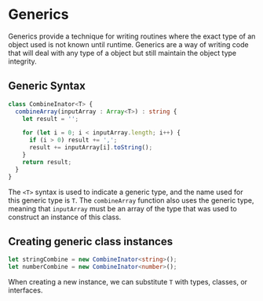# Generics

Generics provide a technique for writing routines where the exact type of an object used is not known until runtime. Generics are a way of writing code that will deal with any type of a object but still maintain the object type integrity.

## Generic Syntax

```ts
class CombineInator<T> {
  combineArray(inputArray : Array<T>) : string {
    let result = '';

    for (let i = 0; i < inputArray.length; i++) {
      if (i > 0) result += ',';
      result += inputArray[i].toString();
    }
    return result;
  }
}
```

The `<T>` syntax is used to indicate a generic type, and the name used for this generic type is `T`. The `combineArray` function also uses the generic type, meaning that `inputArray` must be an array of the type that was used to construct an instance of this class.

## Creating generic class instances

```ts
let stringCombine = new CombineInator<string>();
let numberCombine = new CombineInator<number>();
```

When creating a new instance, we can substitute `T` with types, classes, or interfaces.

